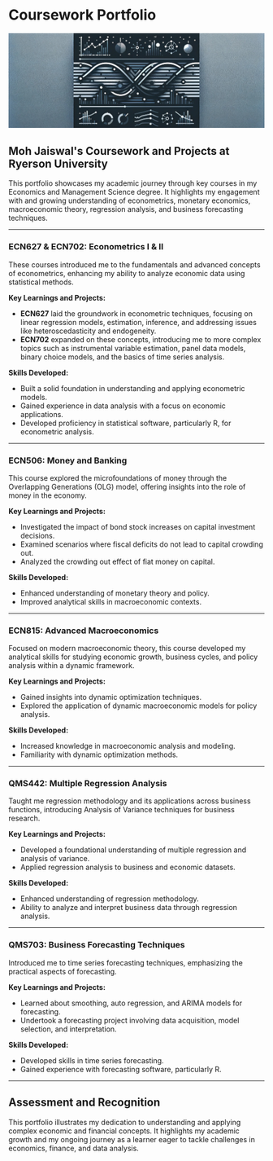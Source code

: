 # Coursework Portfolio
![Header Image](https://github.com/mohjaiswal/Coursework/blob/a97e6fffe539a4cd0b02b51152fd88eefe165e9a/courseworkheader.jpg)

## Moh Jaiswal's Coursework and Projects at Ryerson University

This portfolio showcases my academic journey through key courses in my Economics and Management Science degree. It highlights my engagement with and growing understanding of econometrics, monetary economics, macroeconomic theory, regression analysis, and business forecasting techniques.

---

### ECN627 & ECN702: Econometrics I & II

These courses introduced me to the fundamentals and advanced concepts of econometrics, enhancing my ability to analyze economic data using statistical methods.

**Key Learnings and Projects:**
- **ECN627** laid the groundwork in econometric techniques, focusing on linear regression models, estimation, inference, and addressing issues like heteroscedasticity and endogeneity.
- **ECN702** expanded on these concepts, introducing me to more complex topics such as instrumental variable estimation, panel data models, binary choice models, and the basics of time series analysis.

**Skills Developed:**
- Built a solid foundation in understanding and applying econometric models.
- Gained experience in data analysis with a focus on economic applications.
- Developed proficiency in statistical software, particularly R, for econometric analysis.

---

### ECN506: Money and Banking

This course explored the microfoundations of money through the Overlapping Generations (OLG) model, offering insights into the role of money in the economy.

**Key Learnings and Projects:**
- Investigated the impact of bond stock increases on capital investment decisions.
- Examined scenarios where fiscal deficits do not lead to capital crowding out.
- Analyzed the crowding out effect of fiat money on capital.

**Skills Developed:**
- Enhanced understanding of monetary theory and policy.
- Improved analytical skills in macroeconomic contexts.

---

### ECN815: Advanced Macroeconomics

Focused on modern macroeconomic theory, this course developed my analytical skills for studying economic growth, business cycles, and policy analysis within a dynamic framework.

**Key Learnings and Projects:**
- Gained insights into dynamic optimization techniques.
- Explored the application of dynamic macroeconomic models for policy analysis.

**Skills Developed:**
- Increased knowledge in macroeconomic analysis and modeling.
- Familiarity with dynamic optimization methods.

---

### QMS442: Multiple Regression Analysis

Taught me regression methodology and its applications across business functions, introducing Analysis of Variance techniques for business research.

**Key Learnings and Projects:**
- Developed a foundational understanding of multiple regression and analysis of variance.
- Applied regression analysis to business and economic datasets.

**Skills Developed:**
- Enhanced understanding of regression methodology.
- Ability to analyze and interpret business data through regression analysis.

---

### QMS703: Business Forecasting Techniques

Introduced me to time series forecasting techniques, emphasizing the practical aspects of forecasting.

**Key Learnings and Projects:**
- Learned about smoothing, auto regression, and ARIMA models for forecasting.
- Undertook a forecasting project involving data acquisition, model selection, and interpretation.

**Skills Developed:**
- Developed skills in time series forecasting.
- Gained experience with forecasting software, particularly R.

---

## Assessment and Recognition

This portfolio illustrates my dedication to understanding and applying complex economic and financial concepts. It highlights my academic growth and my ongoing journey as a learner eager to tackle challenges in economics, finance, and data analysis.
